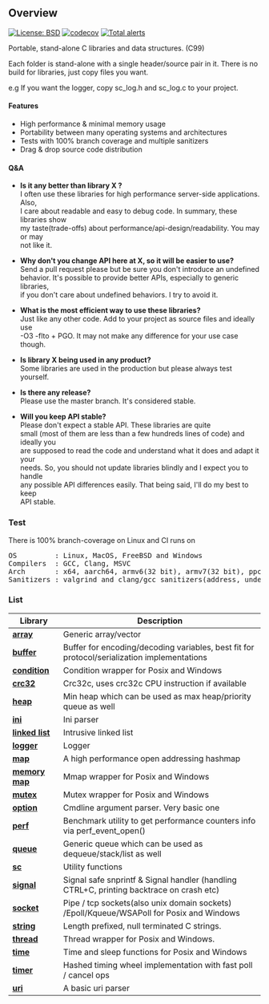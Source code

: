 ## Overview

[![License: BSD](https://img.shields.io/badge/License-BSD-blue.svg)](https://opensource.org/licenses/bsd-3-clause)
[![codecov](https://codecov.io/gh/tezc/sc/branch/master/graph/badge.svg?token=O8ZHQ0XZ30)](https://codecov.io/gh/tezc/sc)
[![Total alerts](https://img.shields.io/lgtm/alerts/g/tezc/sc.svg?logo=lgtm&logoWidth=18)](https://lgtm.com/projects/g/tezc/sc/alerts/)

Portable, stand-alone C libraries and data structures. (C99)

Each folder is stand-alone with a single header/source pair in it. There is no  
build for libraries, just copy files you want. 

e.g If you want the logger, copy sc_log.h and sc_log.c to your project.

#### Features

- High performance & minimal memory usage
- Portability between many operating systems and architectures
- Tests with 100% branch coverage and multiple sanitizers
- Drag & drop source code distribution

#### Q&A
* **Is it any better than library X ?**  
I often use these libraries for high performance server-side applications. Also,  
I care about readable and easy to debug code. In summary, these libraries show  
my taste(trade-offs) about performance/api-design/readability. You may or may  
not like it.  
  

* **Why don't you change API here at X, so it will be easier to use?**  
Send a pull request please but be sure you don't introduce an undefined  
behavior. It's possible to provide better APIs, especially to generic libraries,  
if you don't care about undefined behaviors. I try to avoid it.   
  

* **What is the most efficient way to use these libraries?**  
Just like any other code. Add to your project as source files and ideally use   
-O3 -flto + PGO. It may not make any difference for your use case though.  
  

* **Is library X being used in any product?**  
Some libraries are used in the production but please always test yourself.  
  

* **Is there any release?**   
Please use the master branch. It's considered stable.  
  

* **Will you keep API stable?**   
Please don't expect a stable API. These libraries are quite  
small (most of them are less than a few hundreds lines of code) and ideally you  
are supposed to read the code and understand what it does and adapt it your   
needs. So, you should not update libraries blindly and I expect you to handle  
any possible API differences easily. That being said, I'll do my best to keep  
API stable.


### Test
There is 100% branch-coverage on Linux and CI runs on

<pre>
OS         : Linux, MacOS, FreeBSD and Windows  
Compilers  : GCC, Clang, MSVC  
Arch       : x64, aarch64, armv6(32 bit), armv7(32 bit), ppc64le, s390x(big endian)  
Sanitizers : valgrind and clang/gcc sanitizers(address, undefined, thread)
</pre>

### List

| Library                        | Description                                                                                |
|--------------------------------|--------------------------------------------------------------------------------------------|
| **[array](array)**             | Generic array/vector                                                                       |
| **[buffer](buffer)**           | Buffer for encoding/decoding variables, best fit for protocol/serialization implementations|
| **[condition](condition)**     | Condition wrapper for Posix and Windows                                                    |
| **[crc32](crc32)**             | Crc32c, uses crc32c CPU instruction if available                                           |
| **[heap](heap)**               | Min heap which can be used as max heap/priority queue as well                              | 
| **[ini](ini)**                 | Ini parser                                                                                 |
| **[linked list](linked-list)** | Intrusive linked list                                                                      |
| **[logger](logger)**           | Logger                                                                                     |
| **[map](map)**                 | A high performance open addressing hashmap                                                 |
| **[memory map](memory-map)**   | Mmap wrapper for Posix and Windows                                                         |
| **[mutex](mutex)**             | Mutex wrapper for Posix and Windows                                                        |
| **[option](option)**           | Cmdline argument parser. Very basic one                                                    |
| **[perf](perf)**               | Benchmark utility to get performance counters info via perf_event_open()                   | 
| **[queue](queue)**             | Generic queue which can be used as dequeue/stack/list as well                              |
| **[sc](sc)**                   | Utility functions                                                                          |
| **[signal](signal)**           | Signal safe snprintf & Signal handler (handling CTRL+C, printing backtrace on crash etc)   |
| **[socket](socket)**           | Pipe / tcp sockets(also unix domain sockets) /Epoll/Kqueue/WSAPoll for Posix and Windows   |
| **[string](string)**           | Length prefixed, null terminated C strings.                                                |
| **[thread](thread)**           | Thread wrapper for Posix and Windows.                                                      |
| **[time](time)**               | Time and sleep functions for Posix and Windows                                             |
| **[timer](timer)**             | Hashed timing wheel implementation with fast poll / cancel ops                             |
| **[uri](uri)**                 | A basic uri parser                                                                         |
